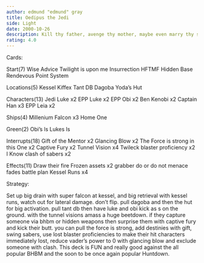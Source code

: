 ```yaml
---
author: edmund "edmund" gray
title: Oedipus the Jedi
side: Light
date: 2000-10-26
description: Kill thy father, avenge thy mother, maybe even marry thy sister...all in a days work of a male jedi.
rating: 4.0
---
```

Cards: 

Start(7)
Wise Advice
Twilight is upon me
Insurrection
HFTMF
Hidden Base
Rendevous Point
System

Locations(5)
Kessel
Kiffex
Tant DB
Dagoba
Yoda’s Hut

Characters(13)
Jedi Luke x2
EPP Luke x2
EPP Obi x2
Ben Kenobi x2
Captain Han x3
EPP Leia x2

Ships(4)
Millenium Falcon x3
Home One

Green(2)
Obi’s ls
Lukes ls

Interrupts(18)
Gift of the Mentor x2
Glancing Blow x2
The Force is strong in this One x2
Captive Fury x2
Tunnel Vision x4
Twileck
blaster proficiency x2
I Know
clash of sabers x2

Effects(11)
Draw their fire
Frozen assets x2
grabber
do or do not
menace fades
battle plan
Kessel Runs x4 

Strategy: 

Set up big drain with super falcon at kessel, and big retrieval with kessel runs, watch out for lateral damage. don’t flip. pull dagoba and then the hut for big activation. pull tant db then have luke and obi kick as s on the ground. with the tunnel visions amass a huge beetdown. if they capture someone via bhbm or hidden weapons then surprise them with captive fury and kick their butt. you can pull the force is strong, add destinies with gift, swing sabers, use lost blaster proficiencies to make their hit characters immediately lost, reduce vader’s power to 0 with glancing blow and exclude someone with clash. This deck is FUN and really good against the all popular BHBM and the soon to be once again popular Huntdown. 